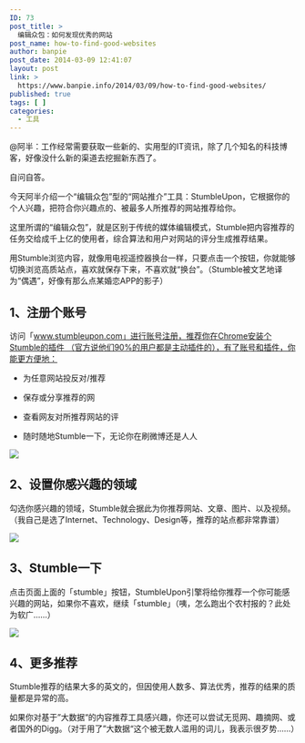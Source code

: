 ```yaml
---
ID: 73
post_title: >
  编辑众包：如何发现优秀的网站
post_name: how-to-find-good-websites
author: banpie
post_date: 2014-03-09 12:41:07
layout: post
link: >
  https://www.banpie.info/2014/03/09/how-to-find-good-websites/
published: true
tags: [ ]
categories:
  - 工具
---
```

@阿半：工作经常需要获取一些新的、实用型的IT资讯，除了几个知名的科技博客，好像没什么新的渠道去挖掘新东西了。

自问自答。

今天阿半介绍一个“编辑众包”型的“网站推介”工具：StumbleUpon，它根据你的个人兴趣，把符合你兴趣点的、被最多人所推荐的网站推荐给你。

这里所谓的“编辑众包”，就是区别于传统的媒体编辑模式，Stumble把内容推荐的任务交给成千上亿的使用者，综合算法和用户对网站的评分生成推荐结果。

用Stumble浏览内容，就像用电视遥控器换台一样，只要点击一个按钮，你就能够切换浏览高质站点，喜欢就保存下来，不喜欢就“换台”。（Stumble被文艺地译为“偶遇”，好像有那么点某婚恋APP的影子）

## 1、注册个账号

访问「www.stumbleupon.com」进行账号注册，推荐你在Chrome安装个Stumble的插件 （官方说他们90%的用户都是主动插件的），有了账号和插件，你能更方便地：

*   为任意网站投反对/推荐

*   保存或分享推荐的网

*   查看网友对所推荐网站的评

*   随时随地Stumble一下，无论你在刷微博还是人人

![](http://mmbiz.qpic.cn/mmbiz/z3T1vlHdIXicQcdwWYa2oJNbfuzMgqTl029QE0ibz296s7GfcVhWyxmzLd2ArQrMVE0vMxfaiaZtY4AAZt02cYzJw/0)

## 2、设置你感兴趣的领域

勾选你感兴趣的领域，Stumble就会据此为你推荐网站、文章、图片、以及视频。（我自己是选了Internet、Technology、Design等，推荐的站点都非常靠谱）

![](http://mmbiz.qpic.cn/mmbiz/z3T1vlHdIXicQcdwWYa2oJNbfuzMgqTl0ZONt0Ihtjtlxvx4bnGPhicrTcJFHLJFOGXVGuoG4fofOA4feDu6JpDw/0)

## 3、Stumble一下

点击页面上面的「stumble」按钮，StumbleUpon引擎将给你推荐一个你可能感兴趣的网站，如果你不喜欢，继续「stumble」（咦，怎么跑出个农村报的？此处为软广……）

![](http://mmbiz.qpic.cn/mmbiz/z3T1vlHdIXicQcdwWYa2oJNbfuzMgqTl0gvgsYASjjOSmwoicRS6eHwGZcpicWfvHh9632LJNMBm9jwhIH5J4qejQ/0)

## 4、更多推荐

Stumble推荐的结果大多的英文的，但因使用人数多、算法优秀，推荐的结果的质量都是异常的高。

如果你对基于”大数据“的内容推荐工具感兴趣，你还可以尝试无觅网、趣摘网、或者国外的Digg。（对于用了”大数据“这个被无数人滥用的词儿，我表示很歹势……）